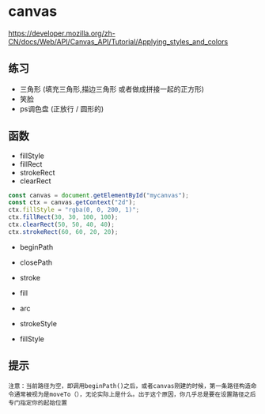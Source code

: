 # canvas
https://developer.mozilla.org/zh-CN/docs/Web/API/Canvas_API/Tutorial/Applying_styles_and_colors

## 练习
+ 三角形 (填充三角形,描边三角形 或者做成拼接一起的正方形)
+ 笑脸
+ ps调色盘 (正放行 / 圆形的)

## 函数

+ fillStyle
+ fillRect
+ strokeRect
+ clearRect

``` js
const canvas = document.getElementById("mycanvas");
const ctx = canvas.getContext("2d");
ctx.fillStyle = "rgba(0, 0, 200, 1)";
ctx.fillRect(30, 30, 100, 100);
ctx.clearRect(50, 50, 40, 40);
ctx.strokeRect(60, 60, 20, 20);
```

+ beginPath
+ closePath
+ stroke
+ fill
+ arc

+ strokeStyle
+ fillStyle

## 提示

```
注意：当前路径为空，即调用beginPath()之后，或者canvas刚建的时候，第一条路径构造命令通常被视为是moveTo（），无论实际上是什么。出于这个原因，你几乎总是要在设置路径之后专门指定你的起始位置
```